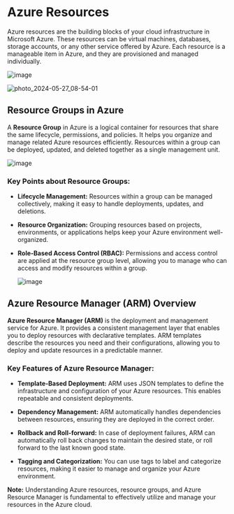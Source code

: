 # Azure Resources

Azure resources are the building blocks of your cloud infrastructure in Microsoft Azure. These resources can be virtual machines, databases, storage accounts, or any other service offered by Azure. Each resource is a manageable item in Azure, and they are provisioned and managed individually.

![image](https://github.com/ankitnewjobs/Azure-Zero-Hero-Series/assets/154872782/f3539da9-61a1-4c24-838e-1677b5ae021e)

![photo_2024-05-27_08-54-01](https://github.com/ankitnewjobs/Azure-Zero-Hero-Series/assets/154872782/31221fb1-c3f3-48d4-8608-8a365264e862)



## Resource Groups in Azure

A **Resource Group** in Azure is a logical container for resources that share the same lifecycle, permissions, and policies. It helps you organize and manage related Azure resources efficiently. Resources within a group can be deployed, updated, and deleted together as a single management unit.

![image](https://github.com/ankitnewjobs/Azure-Zero-Hero-Series/assets/154872782/27a2da3b-937e-4342-b684-c19c66a32d88)



### Key Points about Resource Groups:

- **Lifecycle Management:** Resources within a group can be managed collectively, making it easy to handle deployments, updates, and deletions.

- **Resource Organization:** Grouping resources based on projects, environments, or applications helps keep your Azure environment well-organized.

- **Role-Based Access Control (RBAC):** Permissions and access control are applied at the resource group level, allowing you to manage who can access and modify resources within a group.

  ![image](https://github.com/ankitnewjobs/Azure-Zero-Hero-Series/assets/154872782/901ce9d3-fc0a-405f-bf02-750e477d3ff3)


## Azure Resource Manager (ARM) Overview

**Azure Resource Manager (ARM)** is the deployment and management service for Azure. It provides a consistent management layer that enables you to deploy resources with declarative templates. ARM templates describe the resources you need and their configurations, allowing you to deploy and update resources in a predictable manner.

### Key Features of Azure Resource Manager:

- **Template-Based Deployment:** ARM uses JSON templates to define the infrastructure and configuration of your Azure resources. This enables repeatable and consistent deployments.

- **Dependency Management:** ARM automatically handles dependencies between resources, ensuring they are deployed in the correct order.

- **Rollback and Roll-forward:** In case of deployment failures, ARM can automatically roll back changes to maintain the desired state, or roll forward to the last known good state.

- **Tagging and Categorization:** You can use tags to label and categorize resources, making it easier to manage and organize your Azure environment.

**Note:** Understanding Azure resources, resource groups, and Azure Resource Manager is fundamental to effectively utilize and manage your resources in the Azure cloud.

